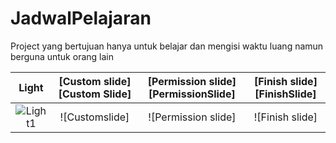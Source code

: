 # JadwalPelajaran
Project yang bertujuan hanya untuk belajar dan mengisi waktu luang namun berguna untuk orang lain


| Light | [Custom slide][Custom Slide] | [Permission slide][PermissionSlide] | [Finish slide][FinishSlide]
|:-:|:-:|:-:|:-:|
| ![Light1] | ![Customslide] | ![Permission slide] | ![Finish slide] |

[Light1]: <https://github.com/rasmadibnu/JadwalPelajaran/blob/master/assets/screener_redmi4x_light(1).png>

